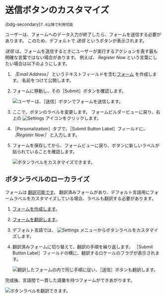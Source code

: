 # 送信ボタンのカスタマイズ

{bdg-secondary}`7.4以降で利用可能`

ユーザーは、フォームへのデータ入力が終了したら、フォームを送信する必要があります。 このため、デフォルトで _送信_ というボタンが表示されます。

_送信_ は、フォームを送信するときにユーザーが実行するアクションを表す最も明確な言葉ではない場合があります。 例えば、 _Register Now_ という言葉にしたい場合は以下のようにします。

1. _［Email Address］_ というテキストフィールドを含む[フォーム](./creating-forms.md) を作成します。 名前をつけて公開します。

1. フォームに移動し、その［Submit］ボタンを確認します。

   ![ユーザーは、［送信］ボタンでフォームを送信します。](./customizing-the-submit-button/images/02.png)

1. ここで、ボタンのラベルを変更します。 フォームビルダービューに戻り、右上の ![Settings](../../../images/icon-settings.png) アイコンをクリックします。

1. ［Personalization］タブで、［Submit Button Label］フィールドに、 _［Register Now］_ と入力します。

1. フォームを保存してから、フォームビューに戻り、ボタンに新しいラベルが貼られていることを確認します。

   ![ボタンラベルをカスタマイズできます。](./customizing-the-submit-button/images/01.png)

## ボタンラベルのローカライズ

フォームは [翻訳可能です](./translating-forms.md)。 翻訳済みフォームがあり、デフォルト言語用にフォームラベルをカスタマイズしている場合、ラベルも翻訳する必要があります。

1. [フォームを作成します](./creating-forms.md)。
1. [フォームを翻訳します](./translating-forms.md)。
1. デフォルト言語では、 ![Settings](../../../images/icon-settings.png) メニューからボタンラベルをカスタマイズします。
1. 翻訳済みフォームに切り替えて、翻訳の手順を繰り返します。 ［Submit Button Label］フィールドの横に、翻訳するロケールのフラグが表示されます。

   ![翻訳したフォームの内で同じ手順に従い、［送信］ボタンも翻訳します。](./customizing-the-submit-button/images/03.png)

完成後、言語間で一貫した語彙を持つフォームができあがります。

![ボタンラベルを翻訳できます。](./customizing-the-submit-button/images/04.png)


